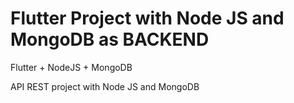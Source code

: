 # Flutter Project with Node JS and MongoDB as BACKEND
Flutter + NodeJS + MongoDB

API REST project with Node JS and MongoDB
